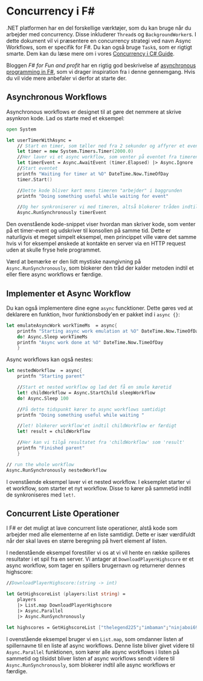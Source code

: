 # Concurrency i F#

.NET platformen har en del forskellige værktøjer, som du kan bruge når du arbejder med concurrency. Disse inkluderer `Thread`s og `BackgroundWorker`s. I dette dokument vil vi præsentere en concurrency strategi ved navn Async Workflows, som er specifik for F#. Du kan også bruge `Task`s, som er rigtigt smarte. Dem kan du læse mere om i vores [Concurrency i C# Guide](csharp-concurrency.md).

Bloggen _F# for Fun and profit_ har en rigtig god beskrivelse af [asynchronous programming in F#](https://fsharpforfunandprofit.com/posts/concurrency-async-and-parallel/), som vi drager inspiration fra i denne gennemgang. Hvis du vil vide mere anbefaler vi derfor at starte der.

## Asynchronous Workflows

Asynchronous workflows er designet til at gøre det nemmere at skrive asynkron kode. Lad os starte med et eksempel:

```fsharp
open System

let userTimerWithAsync =
    // Start en timer, som tæller ned fra 2 sekunder og affyrer et event når den når 0
    let timer = new System.Timers.Timer(2000.0)
    //Her laver vi et async workflow, som venter på eventet fra timeren og med handleren Async.Ignore
    let timerEvent = Async.AwaitEvent (timer.Elapsed) |> Async.Ignore
    //Start eventet
    printfn "Waiting for timer at %O" DateTime.Now.TimeOfDay
    timer.Start()

    //Dette kode bliver kørt mens timeren "arbejder" i baggrunden
    printfn "Doing something useful while waiting for event"

    //Og her synkroniserer vi med timeren, altså blokerer tråden indtil timeren når 0
    Async.RunSynchronously timerEvent
```

Den ovenstående kode-snippet viser hvordan man skriver kode, som venter på et timer-event og udskriver til konsollen på samme tid. Dette er naturligvis et meget simpelt eksempel, men princippet ville være det samme hvis vi for eksempel ønskede at kontakte en server via en HTTP request uden at skulle fryse hele programmet.

Værd at bemærke er den lidt mystiske navngivning på `Async.RunSynchronously`, som blokerer den tråd der kalder metoden indtil et eller flere async workflows er færdige.

## Implementer et Async Workflow
Du kan også implementere dine egne `async` funcktioner. Dette gøres ved at deklarere en funktion, hvor funktionsbody'en er pakket ind i `async {}`:
```fsharp
let emulateAsyncWork workTimeMs  = async{
    printfn "Starting async work emulation at %O" DateTime.Now.TimeOfDay
    do! Async.Sleep workTimeMs
    printfn "Async work done at %O" DateTime.Now.TimeOfDay
    }
```

Async workflows kan også nestes:
```fsharp
let nestedWorkflow  = async{
    printfn "Starting parent"

    //Start et nested workflow og lad det få en smule køretid
    let! childWorkflow = Async.StartChild sleepWorkflow
    do! Async.Sleep 100

    //På dette tidspunkt kører to async workflows samtidigt
    printfn "Doing something useful while waiting "

    //let! blokerer workflow'et indtil childWorkflow er færdigt
    let! result = childWorkflow

    //Her kan vi tilgå resultatet fra 'childWorkflow' som 'result'
    printfn "Finished parent" 
    }

// run the whole workflow
Async.RunSynchronously nestedWorkflow
```
I ovenstående eksempel laver vi et nested workflow. I eksemplet starter vi et workflow, som starter et nyt workflow. Disse to kører på sammetid indtil de synkroniseres med `let!`.

## Concurrent Liste Operationer
I F# er det muligt at lave concurrent liste operationer, alstå kode som arbejder med alle elementerne af en liste samtidigt. Dette er især værdifuldt når der skal laves en større beregning på hvert element af listen.

I nedenstående eksempel forestiller vi os at vi vil hente en række spilleres resultater i et spil fra en server. Vi antager at `DownloadPlayerHighscore` er et async workflow, som tager en spillers brugernavn og returnerer dennes highscore:

```fsharp
//DownloadPlayerHighscore:(string -> int)

let GetHighscoreList (players:list string) = 
    players
    |> List.map DownloadPlayerHighscore
    |> Async.Parallel
    |> Async.RunSynchronously

let highscores = GetHighscoreList ["thelegend225";"imbaman";"ninjaboi69"]
```

I ovenstående eksempel bruger vi en `List.map`, som omdanner listen af spillernavne til en liste af async workflows. Denne liste bliver givet videre til `Async.Parallel` funktionen, som kører alle async workflows i listen på sammetid og tilsidst bliver listen af async workflows sendt videre til `Async.RunSynchronously`, som blokerer indtil alle async workflows er færdige.